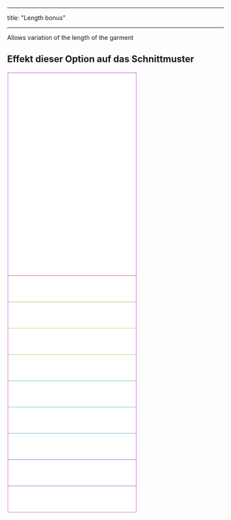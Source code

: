 - - -
title: "Length bonus"
- - -

Allows variation of the length of the garment

## Effekt dieser Option auf das Schnittmuster

![Dieses Bild zeigt den Effekt dieser Option, indem es mehrere Varianten überlagert, die einen anderen Wert für diese Option haben](tiberius_lengthbonus_sample.svg "Effect of this option on the pattern")
